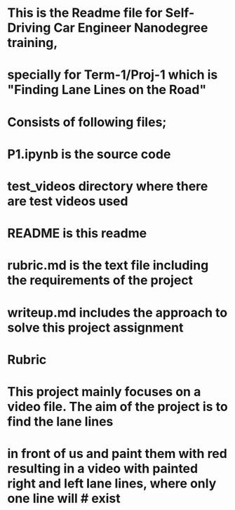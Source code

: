 # This is the Readme file for Self-Driving Car Engineer Nanodegree training, 
# specially for Term-1/Proj-1 which is "Finding Lane Lines on the Road"

# Consists of following files;
# P1.ipynb is the source code
# test_videos directory where there are test videos used
# README is this readme
# rubric.md is the text file including the requirements of the project
# writeup.md includes the approach to solve this project assignment

# Rubric
# This project mainly focuses on a video file. The aim of the project is to find the lane lines
# in front of us and paint them with red resulting in a video with painted right and left lane lines, where only one line will # exist
